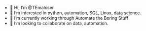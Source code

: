 - 👋 Hi, I’m @TEmahiser
- 👀 I’m interested in python, automation, SQL, Linux, data science.
- 🌱 I’m currently working through Automate the Boring Stuff
- 💞️ I’m looking to collaborate on data, automation.

<!---
TEmahiser/TEmahiser is a ✨ special ✨ repository because its `README.md` (this file) appears on your GitHub profile.
You can click the Preview link to take a look at your changes.
--->
